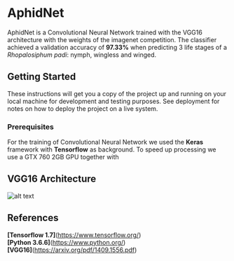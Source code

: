 # AphidNet

AphidNet is a Convolutional Neural Network trained with the VGG16 architecture with the weights of the imagenet competition. The classifier achieved a validation accuracy of **97.33%** when predicting 3 life stages of a _Rhopalosiphum padi_: nymph, wingless and winged.

## Getting Started

These instructions will get you a copy of the project up and running on your local machine for development and testing purposes. See deployment for notes on how to deploy the project on a live system.

### Prerequisites

For the training of Convolutional Neural Network we used the **Keras** framework with **Tensorflow** as background. To speed up processing we use a GTX 760 2GB GPU together with

## VGG16 Architecture

![alt text](https://github.com/brunobelloni/aphid-net/blob/master/readme/vgg16.png)

## References

**[Tensorflow 1.7]**(https://www.tensorflow.org/)<br/>
**[Python 3.6.6]**(https://www.python.org/)<br/>
**[VGG16]**(https://arxiv.org/pdf/1409.1556.pdf)<br/>
